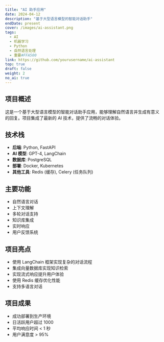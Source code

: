 ```yaml
---
title: "AI 助手应用"
date: 2024-04-12
description: "基于大型语言模型的智能对话助手"
endDate: present
cover: /images/ai-assistant.png
tags:
  - AI
  - 机器学习
  - Python
  - 自然语言处理
  - 重要#FFA500
link: https://github.com/yourusername/ai-assistant
top: true
draft: false
weight: 2
no_ai: true
---
```


## 项目概述

这是一个基于大型语言模型的智能对话助手应用，能够理解自然语言并生成有意义的回复。项目集成了最新的 AI 技术，提供了流畅的对话体验。

## 技术栈

- **后端**: Python, FastAPI
- **AI 模型**: GPT-4, LangChain
- **数据库**: PostgreSQL
- **部署**: Docker, Kubernetes
- **其他工具**: Redis (缓存), Celery (任务队列)

## 主要功能

- 自然语言对话
- 上下文理解
- 多轮对话支持
- 知识库集成
- 实时响应
- 用户反馈系统

## 项目亮点

- 使用 LangChain 框架实现复杂的对话流程
- 集成向量数据库实现知识检索
- 实现流式响应提升用户体验
- 使用 Redis 缓存优化性能
- 支持多语言对话

## 项目成果

- 成功部署到生产环境
- 日活跃用户超过 1000
- 平均响应时间 < 1 秒
- 用户满意度 > 95% 